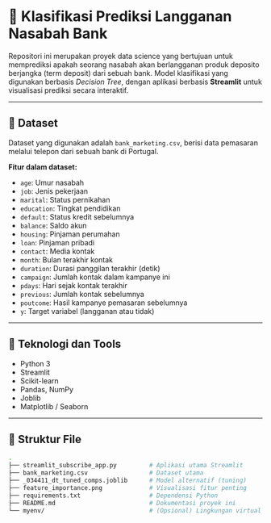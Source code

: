 # 🎯 Klasifikasi Prediksi Langganan Nasabah Bank

Repositori ini merupakan proyek data science yang bertujuan untuk memprediksi apakah seorang nasabah akan berlangganan produk deposito berjangka (term deposit) dari sebuah bank. Model klasifikasi yang digunakan berbasis *Decision Tree*, dengan aplikasi berbasis **Streamlit** untuk visualisasi prediksi secara interaktif.

---

## 🧠 Dataset
Dataset yang digunakan adalah `bank_marketing.csv`, berisi data pemasaran melalui telepon dari sebuah bank di Portugal.

**Fitur dalam dataset:**
- `age`: Umur nasabah
- `job`: Jenis pekerjaan
- `marital`: Status pernikahan
- `education`: Tingkat pendidikan
- `default`: Status kredit sebelumnya
- `balance`: Saldo akun
- `housing`: Pinjaman perumahan
- `loan`: Pinjaman pribadi
- `contact`: Media kontak
- `month`: Bulan terakhir kontak
- `duration`: Durasi panggilan terakhir (detik)
- `campaign`: Jumlah kontak dalam kampanye ini
- `pdays`: Hari sejak kontak terakhir
- `previous`: Jumlah kontak sebelumnya
- `poutcome`: Hasil kampanye pemasaran sebelumnya
- `y`: Target variabel (langganan atau tidak)

---

## 🚀 Teknologi dan Tools
- Python 3
- Streamlit
- Scikit-learn
- Pandas, NumPy
- Joblib
- Matplotlib / Seaborn

---

## 🧾 Struktur File
```bash
.
├── streamlit_subscribe_app.py         # Aplikasi utama Streamlit
├── bank_marketing.csv                 # Dataset utama
├── _034411_dt_tuned_comps.joblib      # Model alternatif (tuning)
├── feature_importance.png             # Visualisasi fitur penting
├── requirements.txt                   # Dependensi Python
├── README.md                          # Dokumentasi proyek ini
└── myenv/                             # (Opsional) Lingkungan virtual
